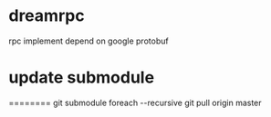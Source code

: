dreamrpc
========

rpc implement depend on google protobuf

update submodule
========
========
git submodule foreach --recursive git pull origin master
